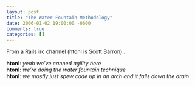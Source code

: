 ```yaml
---
layout: post
title: "The Water Fountain Methodology"
date: 2006-01-02 19:00:00 -0600
comments: true
categories: []
---
```


From a Rails irc channel (htonl is Scott Barron)…


**htonl**: _yeah we’ve canned agility here_  
**htonl**: _we’re doing the water fountain technique_  
**htonl**: _we mostly just spew code up in an arch and it falls down the drain_

